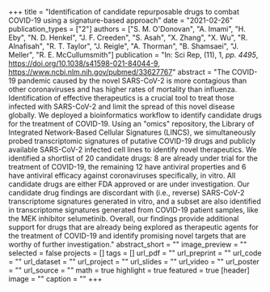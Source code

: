 +++
title = "Identification of candidate repurposable drugs to combat COVID-19 using a signature-based approach"
date = "2021-02-26"
publication_types = ["2"]
authors = ["S. M. O'Donovan", "A. Imami", "H. Eby", "N. D. Henkel", "J. F. Creeden", "S. Asah", "X. Zhang", "X. Wu", "R. Alnafisah", "R. T. Taylor", "J. Reigle", "A. Thorman", "B. Shamsaei", "J. Meller", "R. E. McCullumsmith"]
publication = "In: Sci Rep, (11), 1, _pp. 4495_, https://doi.org/10.1038/s41598-021-84044-9, https://www.ncbi.nlm.nih.gov/pubmed/33627767"
abstract = "The COVID-19 pandemic caused by the novel SARS-CoV-2 is more contagious than other coronaviruses and has higher rates of mortality than influenza. Identification of effective therapeutics is a crucial tool to treat those infected with SARS-CoV-2 and limit the spread of this novel disease globally. We deployed a bioinformatics workflow to identify candidate drugs for the treatment of COVID-19. Using an \"omics\" repository, the Library of Integrated Network-Based Cellular Signatures (LINCS), we simultaneously probed transcriptomic signatures of putative COVID-19 drugs and publicly available SARS-CoV-2 infected cell lines to identify novel therapeutics. We identified a shortlist of 20 candidate drugs: 8 are already under trial for the treatment of COVID-19, the remaining 12 have antiviral properties and 6 have antiviral efficacy against coronaviruses specifically, in vitro. All candidate drugs are either FDA approved or are under investigation. Our candidate drug findings are discordant with (i.e., reverse) SARS-CoV-2 transcriptome signatures generated in vitro, and a subset are also identified in transcriptome signatures generated from COVID-19 patient samples, like the MEK inhibitor selumetinib. Overall, our findings provide additional support for drugs that are already being explored as therapeutic agents for the treatment of COVID-19 and identify promising novel targets that are worthy of further investigation."
abstract_short = ""
image_preview = ""
selected = false
projects = []
tags = []
url_pdf = ""
url_preprint = ""
url_code = ""
url_dataset = ""
url_project = ""
url_slides = ""
url_video = ""
url_poster = ""
url_source = ""
math = true
highlight = true
featured = true
[header]
image = ""
caption = ""
+++
